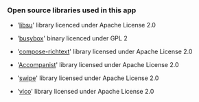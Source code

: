 ### Open source libraries used in this app

- '[libsu](https://github.com/topjohnwu/libsu)' library licenced under Apache License 2.0

- '[busybox](https://github.com/feravolt/Brutal_busybox)' binary licenced under GPL 2

- '[compose-richtext](https://github.com/halilozercan/compose-richtext)' library licensed under
  Apache License 2.0

- '[Accompanist](https://github.com/google/accompanist)' library licensed under Apache License 2.0

- '[swipe](https://github.com/saket/swipe)' library licensed under Apache License 2.0

- '[vico](https://github.com/patrykandpatrick/vico)' library licensed under Apache License 2.0
